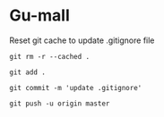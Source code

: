 # Gu-mall

Reset git cache to update .gitignore file

```
git rm -r --cached . 

git add . 

git commit -m 'update .gitignore' 

git push -u origin master 

```

